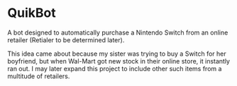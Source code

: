 # QuikBot
A bot designed to automatically purchase a Nintendo Switch from an online retailer (Retialer to be determined later).

This idea came about because my sister was trying to buy a Switch for her boyfriend, but when Wal-Mart got new stock in their online store, it instantly ran out.
I may later expand this project to include other such items from a multitude of retailers.